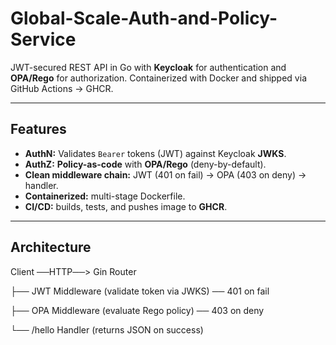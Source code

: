 # Global-Scale-Auth-and-Policy-Service

JWT-secured REST API in Go with **Keycloak** for authentication and **OPA/Rego** for authorization. Containerized with Docker and shipped via GitHub Actions → GHCR.

---

## Features
- **AuthN:** Validates `Bearer` tokens (JWT) against Keycloak **JWKS**.
- **AuthZ:** **Policy-as-code** with **OPA/Rego** (deny-by-default).
- **Clean middleware chain:** JWT (401 on fail) → OPA (403 on deny) → handler.
- **Containerized:** multi-stage Dockerfile.
- **CI/CD:** builds, tests, and pushes image to **GHCR**.

---

## Architecture
Client ──HTTP──> Gin Router

├── JWT Middleware (validate token via JWKS) ── 401 on fail

├── OPA Middleware (evaluate Rego policy) ── 403 on deny

└── /hello Handler (returns JSON on success)

